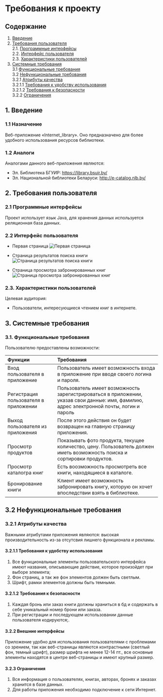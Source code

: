 # Требования к проекту <a name="introduction"></a>
## Содержание
1. [Введение](#1)
2. [Требования пользователя](#2) <br>
  2.1. [Программные интерфейсы](#2.1) <br>
  2.2. [Интерфейс пользователя](#2.2) <br>
  2.3. [Характеристики пользователей](#2.3) <br>
3. [Системные требования](#3) <br>
  3.1 [Функциональные требования](#3.1) <br>
  3.2 [Нефункциональные требования](#3.2) <br>
    3.2.1 [Атрибуты качества](#3.2.1) <br>
      3.2.1.1 [Требования к удобству использования](#3.2.1.1) <br>
      3.2.1.2 [Требования к безопасности](#3.2.1.2) <br>
	3.2.2 [Ограничения](#3.2.2) <br>
## 1. Введение <a name="1"></a>
### 1.1 Назначение
Bеб-приложение «Internet_library». Оно предназначено для более удобного использования ресурсов библиотеки.
### 1.2 Аналоги
Аналогами данного веб-приложения являются:
 - Эл. Библиотека БГУИР:
https://library.bsuir.by/
 - Эл. Национальной библиотеки Беларуси:
http://e-catalog.nlb.by/
## 2. Требования пользователя
### 2.1 Программные интерфейсы 
Проект использует язык Java, для хранения данных используется реляционная база данных.
### 2.2 Интерфейс пользователя
- Первая страница
![Первая страница](https://github.com/DaniilNaumenko/Internet_library/blob/master/Mockups/Page.jpg)

- Страница результатов поиска книги
![Страница результатов поиска книги](https://github.com/DaniilNaumenko/Internet_library/blob/master/Mockups/BookSearch.jpg)

- Cтраница просмотра забронированных книг
![Cтраница просмотра забронированных книг](https://github.com/DaniilNaumenko/Internet_library/blob/master/Mockups/Bookings.jpg)
### 2.3. Характеристики пользователей 
Целевая аудитория:
* Пользователи, интересующиеся чтением книг в интернете.
## 3. Системные требования 
### 3.1. Функциональные требования 
Пользователю предоставлены возможности:

| Функции | Требования | 
|:---|:---|
| Вход пользователя в приложение | Пользователь имеет возможность входа в приложение при вводе своего логина и пароля. |
| Регистрация пользователя в приложении | Пользователь имеет возможность зарегистрироваться в приложении, указав свои данные: имя, фамилию, адрес электронной почты, логин и пароль |
| Выход пользователя из приложения | После этого действия он будет возвращен на главную страницу приложения. |
| Просмотр продуктов | Показывать фото продукта, текущее количество, цену. Пользователь должен иметь возможность поиска и сортировки продуктов. |
| Просмотр каталогра книг| Есть воозможность просмотреть все книги, находящиеся в каталоге. |
| Бронирование книги | Клиент имеет возможность забронировать книгу, которую он хочет впоследствии взять в библиотеке. |
## 3.2 Нефункциональные требования 
### 3.2.1 Атрибуты качества 
Важными атрибутами приложения являются: высокая производительность из-за отсутсвия лишнего функционала и рекламы.
#### 3.2.1.1 Требования к удобству использования 
1. Все функциональные элементы пользовательского интерфейса имеют названия, описывающие действие, которое произойдет при выборе элемента;
2. Фон страниц, а так же фон элементов должен быть светлым. 
3. Шрифт, рамки элементов должны быть темными.
#### 3.2.1.2 Требования к безопасности
1. Каждая бронь или заказ книги должны храниться в бд и содержать в себе уникальный номер брони или заказа.
2. При регистрации и последующем использовании данные пользователя кодируются;.
#### 3.2.2 Внешние интерфейсы 
Приложение удобно для использования пользователями с проблемами со зрением, так как веб-страницы являются контрастными (светлый фон, темный шрифт), размер шрифта не менее 12-14 пт., все основные элементы находятся в центре веб-страницы и имеют крупный размер.
#### 3.2.3 Ограничения 
1. Вся информация о пользователях, книгах, авторах, бронях и заказах хранится в базе данных.
2. Для работы приложения необходимо подключение к сети Интернет.


